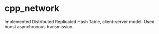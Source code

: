 # cpp_network
Implemented Distributed Replicated Hash Table, client-server model.
Used boost asynchronous transmission.
